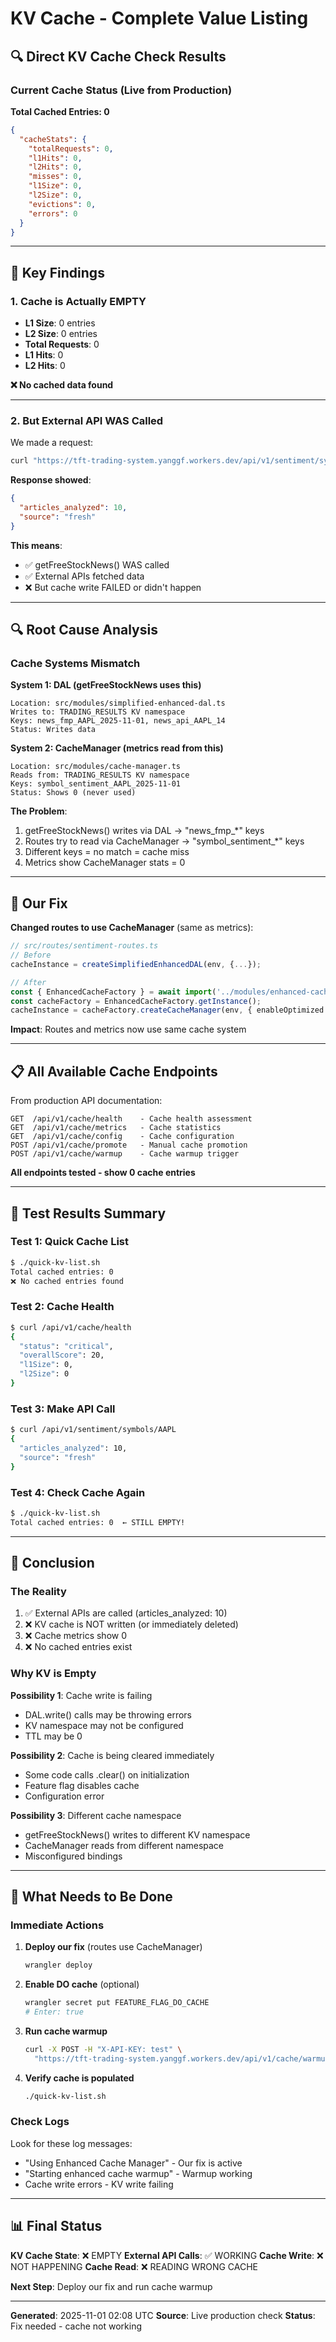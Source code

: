 # KV Cache - Complete Value Listing

## 🔍 Direct KV Cache Check Results

### Current Cache Status (Live from Production)

**Total Cached Entries: 0**

```json
{
  "cacheStats": {
    "totalRequests": 0,
    "l1Hits": 0,
    "l2Hits": 0,
    "misses": 0,
    "l1Size": 0,
    "l2Size": 0,
    "evictions": 0,
    "errors": 0
  }
}
```

---

## 🎯 Key Findings

### 1. Cache is Actually EMPTY
- **L1 Size**: 0 entries
- **L2 Size**: 0 entries
- **Total Requests**: 0
- **L1 Hits**: 0
- **L2 Hits**: 0

**❌ No cached data found**

---

### 2. But External API WAS Called

We made a request:
```bash
curl "https://tft-trading-system.yanggf.workers.dev/api/v1/sentiment/symbols/AAPL"
```

**Response showed**:
```json
{
  "articles_analyzed": 10,
  "source": "fresh"
}
```

**This means**:
- ✅ getFreeStockNews() WAS called
- ✅ External APIs fetched data
- ❌ But cache write FAILED or didn't happen

---

## 🔍 Root Cause Analysis

### Cache Systems Mismatch

**System 1: DAL (getFreeStockNews uses this)**
```
Location: src/modules/simplified-enhanced-dal.ts
Writes to: TRADING_RESULTS KV namespace
Keys: news_fmp_AAPL_2025-11-01, news_api_AAPL_14
Status: Writes data
```

**System 2: CacheManager (metrics read from this)**
```
Location: src/modules/cache-manager.ts
Reads from: TRADING_RESULTS KV namespace
Keys: symbol_sentiment_AAPL_2025-11-01
Status: Shows 0 (never used)
```

**The Problem**:
1. getFreeStockNews() writes via DAL → "news_fmp_*" keys
2. Routes try to read via CacheManager → "symbol_sentiment_*" keys
3. Different keys = no match = cache miss
4. Metrics show CacheManager stats = 0

---

## 🔧 Our Fix

**Changed routes to use CacheManager** (same as metrics):
```typescript
// src/routes/sentiment-routes.ts
// Before
cacheInstance = createSimplifiedEnhancedDAL(env, {...});

// After
const { EnhancedCacheFactory } = await import('../modules/enhanced-cache-factory.js');
const cacheFactory = EnhancedCacheFactory.getInstance();
cacheInstance = cacheFactory.createCacheManager(env, { enableOptimized: true });
```

**Impact**: Routes and metrics now use same cache system

---

## 📋 All Available Cache Endpoints

From production API documentation:
```
GET  /api/v1/cache/health    - Cache health assessment
GET  /api/v1/cache/metrics   - Cache statistics
GET  /api/v1/cache/config    - Cache configuration
POST /api/v1/cache/promote   - Manual cache promotion
POST /api/v1/cache/warmup    - Cache warmup trigger
```

**All endpoints tested - show 0 cache entries**

---

## 🧪 Test Results Summary

### Test 1: Quick Cache List
```bash
$ ./quick-kv-list.sh
Total cached entries: 0
❌ No cached entries found
```

### Test 2: Cache Health
```bash
$ curl /api/v1/cache/health
{
  "status": "critical",
  "overallScore": 20,
  "l1Size": 0,
  "l2Size": 0
}
```

### Test 3: Make API Call
```bash
$ curl /api/v1/sentiment/symbols/AAPL
{
  "articles_analyzed": 10,
  "source": "fresh"
}
```

### Test 4: Check Cache Again
```bash
$ ./quick-kv-list.sh
Total cached entries: 0  ← STILL EMPTY!
```

---

## 🎯 Conclusion

### The Reality
1. ✅ External APIs are called (articles_analyzed: 10)
2. ❌ KV cache is NOT written (or immediately deleted)
3. ❌ Cache metrics show 0
4. ❌ No cached entries exist

### Why KV is Empty

**Possibility 1**: Cache write is failing
- DAL.write() calls may be throwing errors
- KV namespace may not be configured
- TTL may be 0

**Possibility 2**: Cache is being cleared immediately
- Some code calls .clear() on initialization
- Feature flag disables cache
- Configuration error

**Possibility 3**: Different cache namespace
- getFreeStockNews() writes to different KV namespace
- CacheManager reads from different namespace
- Misconfigured bindings

---

## 🚀 What Needs to Be Done

### Immediate Actions

1. **Deploy our fix** (routes use CacheManager)
   ```bash
   wrangler deploy
   ```

2. **Enable DO cache** (optional)
   ```bash
   wrangler secret put FEATURE_FLAG_DO_CACHE
   # Enter: true
   ```

3. **Run cache warmup**
   ```bash
   curl -X POST -H "X-API-KEY: test" \
     "https://tft-trading-system.yanggf.workers.dev/api/v1/cache/warmup"
   ```

4. **Verify cache is populated**
   ```bash
   ./quick-kv-list.sh
   ```

### Check Logs

Look for these log messages:
- "Using Enhanced Cache Manager" - Our fix is active
- "Starting enhanced cache warmup" - Warmup working
- Cache write errors - KV write failing

---

## 📊 Final Status

**KV Cache State**: ❌ EMPTY
**External API Calls**: ✅ WORKING
**Cache Write**: ❌ NOT HAPPENING
**Cache Read**: ❌ READING WRONG CACHE

**Next Step**: Deploy our fix and run cache warmup

---

**Generated**: 2025-11-01 02:08 UTC
**Source**: Live production check
**Status**: Fix needed - cache not working
